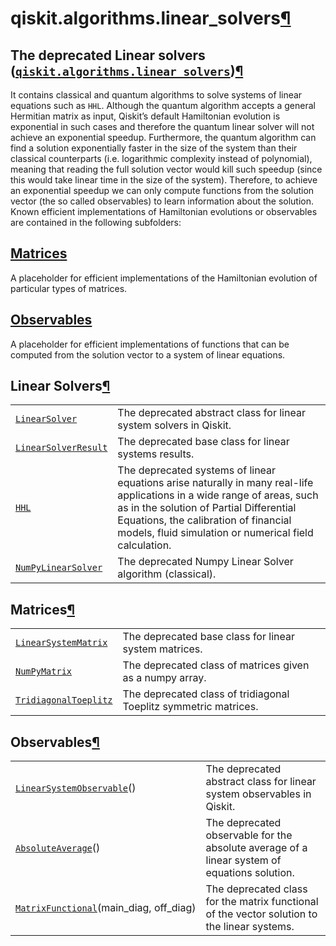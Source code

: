 <span id="qiskit-algorithms-linear-solvers" />

# qiskit.algorithms.linear\_solvers[¶](#module-qiskit.algorithms.linear_solvers "Permalink to this headline")

## The deprecated Linear solvers ([`qiskit.algorithms.linear_solvers`](#module-qiskit.algorithms.linear_solvers "qiskit.algorithms.linear_solvers"))[¶](#the-deprecated-linear-solvers-qiskit-algorithms-linear-solvers "Permalink to this headline")

It contains classical and quantum algorithms to solve systems of linear equations such as `HHL`. Although the quantum algorithm accepts a general Hermitian matrix as input, Qiskit’s default Hamiltonian evolution is exponential in such cases and therefore the quantum linear solver will not achieve an exponential speedup. Furthermore, the quantum algorithm can find a solution exponentially faster in the size of the system than their classical counterparts (i.e. logarithmic complexity instead of polynomial), meaning that reading the full solution vector would kill such speedup (since this would take linear time in the size of the system). Therefore, to achieve an exponential speedup we can only compute functions from the solution vector (the so called observables) to learn information about the solution. Known efficient implementations of Hamiltonian evolutions or observables are contained in the following subfolders:

## [Matrices](#matrices)

A placeholder for efficient implementations of the Hamiltonian evolution of particular types of matrices.

## [Observables](#observables)

A placeholder for efficient implementations of functions that can be computed from the solution vector to a system of linear equations.

## Linear Solvers[¶](#linear-solvers "Permalink to this headline")

|                                                                                                                                   |                                                                                                                                                                                                                                                                      |
| --------------------------------------------------------------------------------------------------------------------------------- | -------------------------------------------------------------------------------------------------------------------------------------------------------------------------------------------------------------------------------------------------------------------- |
| [`LinearSolver`](qiskit.algorithms.linear_solvers.LinearSolver "qiskit.algorithms.linear_solvers.LinearSolver")                   | The deprecated abstract class for linear system solvers in Qiskit.                                                                                                                                                                                                   |
| [`LinearSolverResult`](qiskit.algorithms.linear_solvers.LinearSolverResult "qiskit.algorithms.linear_solvers.LinearSolverResult") | The deprecated base class for linear systems results.                                                                                                                                                                                                                |
| [`HHL`](qiskit.algorithms.linear_solvers.HHL "qiskit.algorithms.linear_solvers.HHL")                                              | The deprecated systems of linear equations arise naturally in many real-life applications in a wide range of areas, such as in the solution of Partial Differential Equations, the calibration of financial models, fluid simulation or numerical field calculation. |
| [`NumPyLinearSolver`](qiskit.algorithms.linear_solvers.NumPyLinearSolver "qiskit.algorithms.linear_solvers.NumPyLinearSolver")    | The deprecated Numpy Linear Solver algorithm (classical).                                                                                                                                                                                                            |

## Matrices[¶](#matrices "Permalink to this headline")

|                                                                                                                                      |                                                                  |
| ------------------------------------------------------------------------------------------------------------------------------------ | ---------------------------------------------------------------- |
| [`LinearSystemMatrix`](qiskit.algorithms.linear_solvers.LinearSystemMatrix "qiskit.algorithms.linear_solvers.LinearSystemMatrix")    | The deprecated base class for linear system matrices.            |
| [`NumPyMatrix`](qiskit.algorithms.linear_solvers.NumPyMatrix "qiskit.algorithms.linear_solvers.NumPyMatrix")                         | The deprecated class of matrices given as a numpy array.         |
| [`TridiagonalToeplitz`](qiskit.algorithms.linear_solvers.TridiagonalToeplitz "qiskit.algorithms.linear_solvers.TridiagonalToeplitz") | The deprecated class of tridiagonal Toeplitz symmetric matrices. |

## Observables[¶](#observables "Permalink to this headline")

|                                                                                                                                                    |                                                                                              |
| -------------------------------------------------------------------------------------------------------------------------------------------------- | -------------------------------------------------------------------------------------------- |
| [`LinearSystemObservable`](qiskit.algorithms.linear_solvers.LinearSystemObservable "qiskit.algorithms.linear_solvers.LinearSystemObservable")()    | The deprecated abstract class for linear system observables in Qiskit.                       |
| [`AbsoluteAverage`](qiskit.algorithms.linear_solvers.AbsoluteAverage "qiskit.algorithms.linear_solvers.AbsoluteAverage")()                         | The deprecated observable for the absolute average of a linear system of equations solution. |
| [`MatrixFunctional`](qiskit.algorithms.linear_solvers.MatrixFunctional "qiskit.algorithms.linear_solvers.MatrixFunctional")(main\_diag, off\_diag) | The deprecated class for the matrix functional of the vector solution to the linear systems. |
